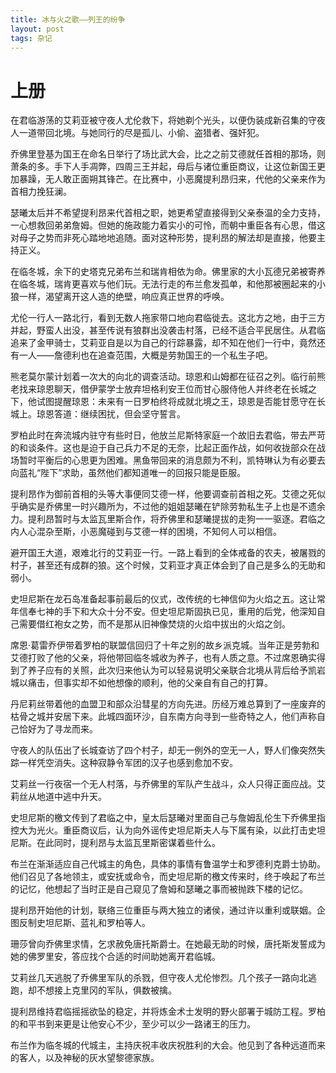```yaml
---
title: 冰与火之歌——列王的纷争
layout: post
tags: 杂记
---
```


# 上册

在君临游荡的艾莉亚被守夜人尤伦救下，将她剃个光头，以便伪装成新召集的守夜人一道带回北境。与她同行的尽是孤儿、小偷、盗猎者、强奸犯。

乔佛里登基为国王在命名日举行了场比武大会，比之之前艾德就任首相的那场，则萧条的多。手下人手凋弊，四周三王并起，母后与诸位重臣商议，让这位新国王更加暴躁，无人敢正面朔其锋芒。在比赛中，小恶魔提利昂归来，代他的父亲来作为首相力挽狂澜。

瑟曦太后并不希望提利昂来代首相之职，她更希望直接得到父亲泰温的全力支持，一心想救回弟弟詹姆。但她的施政能力着实小的可怜，而朝中重臣各有心思，借这对母子之势而非死心踏地地追随。面对这种形势，提利昂的解法却是直接，他要主持正义。

在临冬城，余下的史塔克兄弟布兰和瑞肯相依为命。佛里家的大小瓦德兄弟被寄养在临冬城，瑞肯更喜欢与他们玩。无法行走的布兰愈发孤单，和他那被圈起来的小狼一样，渴望离开这人造的绝壁，响应真正世界的呼唤。

尤伦一行人一路北行，看到无数人拖家带口地向君临徙去。这北方之地，由于三方并起，野蛮人出没，甚至传说有狼群出没袭击村落，已经不适合平民居住。从君临追来了金甲骑士，艾莉亚自是以为自己的行踪暴露，却不知在他们一行中，竟然还有一人——詹德利也在追查范围，大概是劳勃国王的一个私生子吧。

熊老莫尔蒙计划着一次大的向北的调查活动。琼恩和山姆都在征召之列。临行前熊老找来琼恩聊天，借伊蒙学士放弃坦格利安王位而甘心服侍他人并终老在长城之下，他试图提醒琼恩：未来有一日罗柏终将成就北境之王，琼恩是否能甘愿守在长城上。琼恩答道：继续困扰，但会坚守誓言。

罗柏此时在奔流城内驻守有些时日，他放兰尼斯特家庭一个故旧去君临，带去严苛的和谈条件。这也是迫于自己兵力不足的无奈，比起正面作战，如何收拢部众在战场暂时平衡后的心思更为困难。黑鱼带回来的消息颇为不利，凯特琳认为有必要去向蓝礼“陛下”求助，虽然他们都知道唯一的回报只能是臣服。

提利昂作为御前首相的头等大事便同艾德一样，他要调查前首相之死。艾德之死似乎确实是乔佛里一时兴趣所为，不过他的姐姐瑟曦在铲除劳勃私生子上也是不遗余力。提利昂暂时与太监瓦里斯合作，将乔佛里和瑟曦提拔的走狗一一驱逐。君临之内人心混杂至斯，小恶魔碰到与艾德一样的困境，不知何人可以相信。

避开国王大道，艰难北行的艾莉亚一行。一路上看到的全体戒备的农夫，被屠戮的村子，甚至还有成群的狼。这个时候，艾莉亚才真正体会到了自己是多么的无助和弱小。

史坦尼斯在龙石岛准备起事前最后的仪式，改传统的七神信仰为火焰之五。这让常年信奉七神的手下和大众十分不安。但史坦尼斯固执已见，重用的后党，他深知自己需要借红袍女之势，而不是那从旧神像焚烧的火焰中拔出的火焰之剑。

席恩·葛雷乔伊带着罗柏的联盟信回归了十年之别的故乡派克城。当年正是劳勃和艾德打败了他的父亲，将他带回临冬城收为养子，也有人质之意。不过席恩确实得到了养子应有的关照，此次归来他认为可以轻易说明父亲联合北境从背后给予凯岩城以痛击，但事实却不如他想像的顺利，他的父亲自有自己的打算。

丹尼莉丝带着他的血盟卫和部众沿彗星的方向先进。历经万难总算到了一座废弃的枯骨之城并安居下来。此城四面环沙，自东南方向寻到一些奇特之人，他们声称自己恰好为了寻龙而来。

守夜人的队伍出了长城查访了四个村子，却无一例外的空无一人，野人们像突然失踪一样凭空消失。这种寂静令军团的汉子也感到愈加不安。

艾莉丝一行夜宿一个无人村落，与乔佛里的军队产生战斗，众人只得正面应战。艾莉丝从地道中逃中升天。

史坦尼斯的檄文传到了君临之中，皇太后瑟曦对里面自己与詹姆乱伦生下乔佛里指控大为光火。重臣商议后，认为向外谣传史坦尼斯夫人与下属有染，以此打击史坦尼斯。在此同时，提利昂与太监瓦里斯密谋着些什么。

布兰在渐渐适应自己代城主的角色，具体的事情有鲁温学士和罗德利克爵士协助。他们召见了各地领主，或安抚或命令，而史坦尼斯的檄文传来时，终于唤起了布兰的记忆，他想起了当时正是自己窥见了詹姆和瑟曦之事而被抛跌下楼的记忆。

提利昂开始他的计划，联络三位重臣与两大独立的诸侯，通过许以重利或联姻。企图反制史坦尼斯、蓝礼和罗柏等人。

珊莎曾向乔佛里求情，乞求赦免唐托斯爵士。在她最无助的时候，唐托斯发誓成为她的佛罗里安，答应找个合适的时间助她离开君临城。

艾莉丝几天逃脱了乔佛里军队的杀戮，但守夜人尤伦惨烈。几个孩子一路向北逃跑，却不想接上克里冈的军队，俱数被擒。

提利昂维持君临摇摇欲坠的稳定，并将炼金术士发明的野火部署于城防工程。罗柏的和平书到来更是让他安心不少，至少可以少一路诸王的压力。

布兰作为临冬城的代城主，主持庆祝丰收庆祝胜利的大会。他见到了各种远道而来的客人，以及神秘的灰水望黎德家族。
